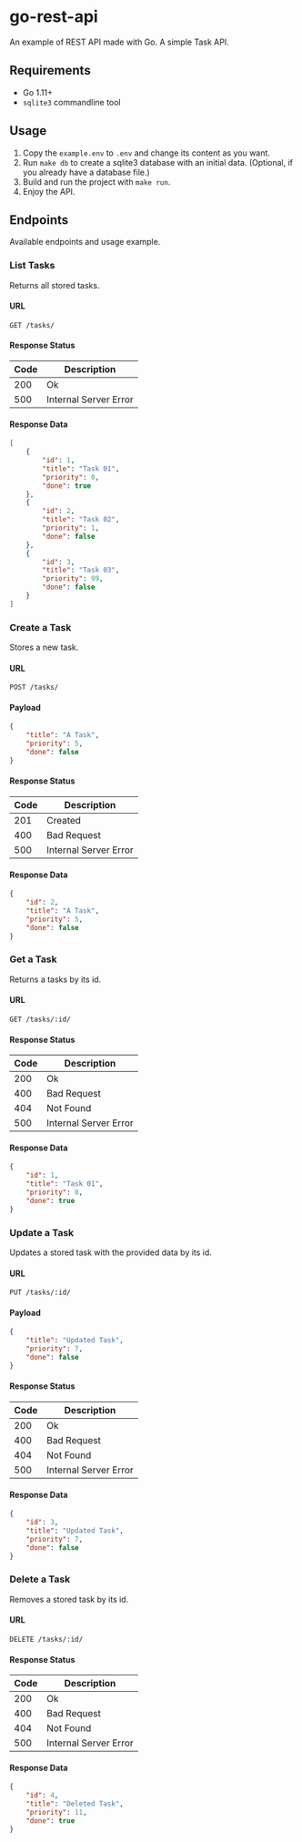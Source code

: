 # go-rest-api

An example of REST API made with Go. A simple Task API.

## Requirements

- Go 1.11+
- `sqlite3` commandline tool

## Usage

1. Copy the `example.env` to `.env` and change its content as you want.
2. Run `make db` to create a sqlite3 database with an initial data. (Optional, if you already have a database file.)
3. Build and run the project with `make run`.
4. Enjoy the API.

## Endpoints

Available endpoints and usage example.

### List Tasks

Returns all stored tasks.

#### URL

`GET /tasks/`

#### Response Status


| Code | Description           |
| ---- | --------------------- |
| 200  | Ok                    |
| 500  | Internal Server Error |

#### Response Data

``` json
[
    {
        "id": 1,
        "title": "Task 01",
        "priority": 0,
        "done": true
    },
    {
        "id": 2,
        "title": "Task 02",
        "priority": 1,
        "done": false
    },
    {
        "id": 3,
        "title": "Task 03",
        "priority": 99,
        "done": false
    }
]
```

### Create a Task

Stores a new task.

#### URL

`POST /tasks/`

#### Payload

``` json
{
    "title": "A Task",
    "priority": 5,
    "done": false
}
```

#### Response Status

| Code | Description           |
| ---- | --------------------- |
| 201  | Created               |
| 400  | Bad Request           |
| 500  | Internal Server Error |

#### Response Data

``` json
{
    "id": 2,
    "title": "A Task",
    "priority": 5,
    "done": false
}
```

### Get a Task

Returns a tasks by its id.

#### URL

`GET /tasks/:id/`

#### Response Status

| Code | Description           |
| ---- | --------------------- |
| 200  | Ok                    |
| 400  | Bad Request           |
| 404  | Not Found             |
| 500  | Internal Server Error |

#### Response Data

``` json
{
    "id": 1,
    "title": "Task 01",
    "priority": 0,
    "done": true
}
```


### Update a Task

Updates a stored task with the provided data by its id.

#### URL

`PUT /tasks/:id/`

#### Payload

``` json
{
    "title": "Updated Task",
    "priority": 7,
    "done": false
}
```

#### Response Status

| Code | Description           |
| ---- | --------------------- |
| 200  | Ok                    |
| 400  | Bad Request           |
| 404  | Not Found             |
| 500  | Internal Server Error |

#### Response Data

``` json
{
    "id": 3,
    "title": "Updated Task",
    "priority": 7,
    "done": false
}
```

### Delete a Task

Removes a stored task by its id.

#### URL

`DELETE /tasks/:id/`

#### Response Status

| Code | Description           |
| ---- | --------------------- |
| 200  | Ok                    |
| 400  | Bad Request           |
| 404  | Not Found             |
| 500  | Internal Server Error |

#### Response Data

``` json
{
    "id": 4,
    "title": "Deleted Task",
    "priority": 11,
    "done": true
}
```
